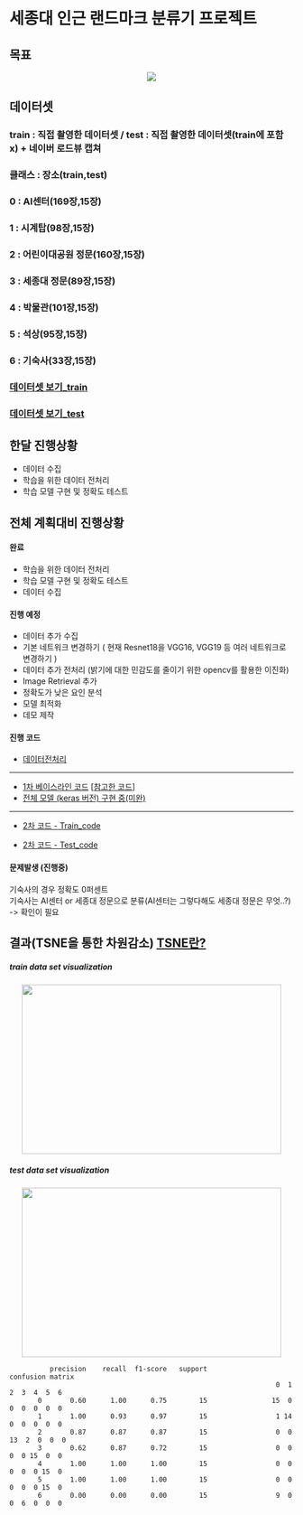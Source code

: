 #  세종대 인근 랜드마크 분류기 프로젝트

## 목표

<p align="center">
<img src="https://user-images.githubusercontent.com/44772344/58701146-24cdf800-83dd-11e9-924d-4e5e247bfec3.png">
</p>

## 데이터셋 
### train : 직접 촬영한 데이터셋 / test : 직접 촬영한 데이터셋(train에 포함 x) + 네이버 로드뷰 캡쳐 

### 클래스 : 장소(train,test)
### 0 : AI센터(169장,15장) 
### 1 : 시계탑(98장,15장)
### 2 : 어린이대공원 정문(160장,15장) 
### 3 : 세종대 정문(89장,15장) 
### 4 : 박물관(101장,15장) 
### 5 :  석상(95장,15장) 
### 6 : 기숙사(33장,15장)

### [데이터셋 보기_train](https://drive.google.com/drive/folders/1bnuESMz_cti7Q3OIX_D9_qN-MgBlJznl?usp=sharing)
### [데이터셋 보기_test](https://drive.google.com/drive/folders/1ViFzzgWUzb2s2RVXTl49Ewpl-iFSRKuL?usp=sharing)

## 한달 진행상황
- 데이터 수집
- 학습을 위한 데이터 전처리
- 학습 모델 구현 및 정확도 테스트

## 전체 계획대비 진행상황
#### 완료
- 학습을 위한 데이터 전처리
- 학습 모델 구현 및 정확도 테스트
- 데이터 수집
#### 진행 예정
- 데이터 추가 수집
- 기본 네트워크 변경하기 ( 현재 Resnet18을 VGG16, VGG19 등 여러 네트워크로 변경하기 )
- 데이터 추가 전처리 (밝기에 대한 민감도를 줄이기 위한 opencv를 활용한 이진화)
- Image Retrieval 추가
- 정확도가 낮은 요인 분석
- 모델 최적화
- 데모 제작

#### 진행 코드
- [데이터전처리](https://github.com/socome/2019.Spring.AI_Leader/blob/master/%EB%8D%B0%EC%9D%B4%ED%84%B0_%EC%A0%84%EC%B2%98%EB%A6%AC_ipynb%EC%9D%98_%EC%82%AC%EB%B3%B8.ipynb)
---------------------------------------------------------------------------------------------------
- [1차 베이스라인 코드](https://github.com/suimn416/2019.Spring.AI_Leader/blob/master/VLADNet_jwkim.ipynb) 
  [[참고한 코드](https://github.com/lyakaap/NetVLAD-pytorch)]
- [전체 모델 (keras 버전) 구현 중(미완)](https://drive.google.com/file/d/1OyTXv6IG5E1Uq1ASOLUc9dz-kyDvu-Si/view?usp=sharing)
---------------------------------------------------------------------------------------------------
- [2차 코드 - Train_code](https://github.com/socome/2019.Spring.AI_Leader/blob/master/VLADNet_jwkim_train.ipynb)

- [2차 코드 - Test_code](https://github.com/socome/2019.Spring.AI_Leader/blob/master/VLADNet_jwkim_test.ipynb) 

#### 문제발생 (진행중)
기숙사의 경우 정확도 0퍼센트</br>
기숙사는 AI센터 or 세종대 정문으로 분류(AI센터는 그렇다해도 세종대 정문은 무엇..?)</br>
-> 확인이 필요

## 결과(TSNE을 통한 차원감소) [TSNE란?](https://bcho.tistory.com/1210)

##### train data set visualization
<p align="center">
<img width="460" height="300" src="https://user-images.githubusercontent.com/44772344/58684401-24b90280-83b3-11e9-9bbe-921b259c093b.png">
</p>

##### test data set visualization
<p align="center">
<img width="460" height="300" src="https://user-images.githubusercontent.com/44772344/58684571-a90b8580-83b3-11e9-9084-977ba7c185a9.png">
</p>



              precision    recall  f1-score   support                confusion matrix
                                                                      0  1  2  3  4  5  6
           0       0.60      1.00      0.75        15                15  0  0  0  0  0  0
           1       1.00      0.93      0.97        15                 1 14  0  0  0  0  0
           2       0.87      0.87      0.87        15                 0  0 13  2  0  0  0
           3       0.62      0.87      0.72        15                 0  0  0  0 15  0  0
           4       1.00      1.00      1.00        15                 0  0  0  0  0 15  0
           5       1.00      1.00      1.00        15                 0  0  0  0  0 15  0
           6       0.00      0.00      0.00        15                 9  0  0  6  0  0  0

